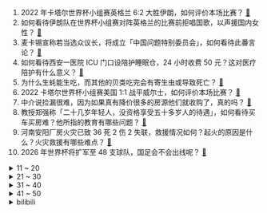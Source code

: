 1. 2022 年卡塔尔世界杯小组赛英格兰 6:2 大胜伊朗，如何评价本场比赛？ [:link:](https://www.zhihu.com/question/568020489)
2. 如何看待伊朗队在世界杯小组赛对阵英格兰的比赛前拒唱国歌，以声援国内女性？ [:link:](https://www.zhihu.com/question/568076615)
3. 麦卡锡宣称若当选众议长，将成立「中国问题特别委员会」，如何看待此番言论？ [:link:](https://www.zhihu.com/question/567979572)
4. 如何看待西安一医院 ICU 门口设陪护睡眠仓，24 小时收费 50 元？这对医疗陪护有什么意义？ [:link:](https://www.zhihu.com/question/567771577)
5. 为什么生蚝能生吃，而其他的贝类吃完会有寄生虫或导致死亡？ [:link:](https://www.zhihu.com/question/30932704)
6. 2022 卡塔尔世界杯小组赛美国 1:1 战平威尔士，如何评价本场比赛？ [:link:](https://www.zhihu.com/question/568031807)
7. 中介说捡漏很难，因为如果真有降价很多的房源他们就收购了，真的吗？ [:link:](https://www.zhihu.com/question/547108754)
8. 教授郑强称「二十几岁年轻人，没资格享受五十多岁人的待遇」，如何看待买车买房难？他所指的教育有哪些问题？ [:link:](https://www.zhihu.com/question/567972007)
9. 河南安阳厂房火灾已致 36 死 2 伤 2 失联，救援情况如何？起火的原因是什么？火灾救援有哪些难点？ [:link:](https://www.zhihu.com/question/568031673)
10. 2026 年世界杯将扩军至 48 支球队，国足会不会出线呢？ [:link:](https://www.zhihu.com/question/567994926)
<details>
<summary>11 ~ 20</summary>

11. 台媒曝大 S 起诉前夫未履行离婚协议，汪小菲回应汇款记录我都有，如何看待如今两人关系？ [:link:](https://www.zhihu.com/question/567971316)
12. 如何跟不懂电脑的人解释“M1苹果电脑不能装Windows”这件事？ [:link:](https://www.zhihu.com/question/555492947)
13. 湖北一男子出车祸后选择「私了」 6 天后突然死亡，发生车祸后应如何做？如何从法律角度进行解读？ [:link:](https://www.zhihu.com/question/567794558)
14. 脱离华为两年后的「新荣耀」，现状如何？ [:link:](https://www.zhihu.com/question/567997799)
15. 请问单纯堆跑量可以10km跑进40min吗? [:link:](https://www.zhihu.com/question/527752956)
16. 2022 年世界杯小组赛荷兰 2:0 塞内加尔，如何评价本场比赛？荷兰队实力如何？技战术有哪些特点？ [:link:](https://www.zhihu.com/question/568031632)
17. 常见的臭名昭著的食物有哪些？ [:link:](https://www.zhihu.com/question/474144892)
18. 矿难下，二手2080Ti的价格已经到1500了，3070还要2000多，如何选择？ [:link:](https://www.zhihu.com/question/567398570)
19. 同样是冰盾，原神游戏角色『莱依拉』和『迪奥娜』有什么区别？ [:link:](https://www.zhihu.com/question/567449477)
20. 为什么说足球比赛是一场对空间争夺的游戏？ [:link:](https://www.zhihu.com/question/310348189)
</details>
<details>
<summary>21 ~ 30</summary>

21. 奶茶店老板娘回应穿着性感被举报，称身材突出也有穿衣自由。如何看待穿衣自由？ [:link:](https://www.zhihu.com/question/567983742)
22. 云计算到底在释放什么生产力？ [:link:](https://www.zhihu.com/question/566591527)
23. 如何看待NGA创建的新板块“原批焚烧发电厂”？ [:link:](https://www.zhihu.com/question/567991320)
24. 美前财长称「轮不到我们对中国指指点点，若以『摧毁中国』为目标将非常危险」，如何看待此番言论？ [:link:](https://www.zhihu.com/question/567951291)
25. 诸葛亮为什么那么讨厌魏延？ [:link:](https://www.zhihu.com/question/559564580)
26. 国服魔兽世界2023年1月终止运营，玩家会涌入其他服吗？ [:link:](https://www.zhihu.com/question/567292681)
27. 国务院印发《新冠肺炎疫情防控核酸检测实施办法》等文件，涉核酸检测、风险区划定，还有哪些信息值得关注？ [:link:](https://www.zhihu.com/question/567969924)
28. 王海质疑合肥产品质量监督检验研究院涉嫌出具虚假报告，工作人员称「严格按照国家标准检测」，具体情况如何？ [:link:](https://www.zhihu.com/question/567961228)
29. 为什么有许多原神玩家如此在乎强度？ [:link:](https://www.zhihu.com/question/558087242)
30. 有的人为什么宁愿做员工也不愿做领导？ [:link:](https://www.zhihu.com/question/550051903)
</details>
<details>
<summary>31 ~ 40</summary>

31. 众多世界名帅都看好35岁的梅西能率领阿根廷夺冠，真实前景如何？ [:link:](https://www.zhihu.com/question/567967183)
32. 《中华小当家》（中华一番）中，“是面，非面”的考题，真的只能作“非面粉制作的面条”这一种解释吗？ [:link:](https://www.zhihu.com/question/318617161)
33. 为什么说《声之形》三观不正？ [:link:](https://www.zhihu.com/question/65108554)
34. 除了骁龙 8+ Gen1 加持外，vivo X Fold+ 还有哪些优势？ [:link:](https://www.zhihu.com/question/558357423)
35. 如何评价十月新番《孤独摇滚》第七集？ [:link:](https://www.zhihu.com/question/567679731)
36. 哪些因素帮助甄嬛成为了「宫斗冠军」？ [:link:](https://www.zhihu.com/question/566861284)
37. 如何看待 2022 世界杯小组赛威尔士 1:1 战平美国的比赛中，利比里亚总统之子为美国破门？ [:link:](https://www.zhihu.com/question/568132110)
38. 如何评价《魔戒》这本书？ [:link:](https://www.zhihu.com/question/566908906)
39. 能否给我在理科方面秀一手，震撼一下我这个高中生? [:link:](https://www.zhihu.com/question/559474148)
40. 英格兰中场贝林厄姆成为世界杯历史上首个进球的 00 后球员，他的未来潜力如何？ [:link:](https://www.zhihu.com/question/568024775)
</details>
<details>
<summary>41 ~ 50</summary>

41. 央行、银保监会要求因城施策实施好差别化住房信贷政策，支持刚性和改善性住房需求，会带来哪些积极作用？ [:link:](https://www.zhihu.com/question/567978349)
42. 消息称美国正施压乌克兰，以确保俄乌谈判大门敞开，释放了什么信号？ [:link:](https://www.zhihu.com/question/568003721)
43. 如何看待乌军总司令被要求低调，或与泽连斯基有矛盾？具体情况如何？还有哪些信息值得关注？ [:link:](https://www.zhihu.com/question/567947519)
44. 乌克兰首都基辅开始停电，市长曾警告「或完全断电、断水、无供暖、无通讯」，目前当地情况如何？ [:link:](https://www.zhihu.com/question/568027674)
45. 中石化与卡塔尔能源公司签署为期 27 年的液化天然气长期购销协议，这一合作具有哪些战略意义？ [:link:](https://www.zhihu.com/question/568009749)
46. 美元指数本月已下挫逾 4%，创近 12 年以来最大单月跌幅，空头头寸升至 16 个月新高，发生了什么？ [:link:](https://www.zhihu.com/question/567989151)
47. 扎波罗热核电站再遭炮击，国际原子能机构称「必须停止，是在玩火」，这将会产生哪些影响？会带来哪些后果？ [:link:](https://www.zhihu.com/question/567978289)
48. 乌高官称「西方劝乌同俄和谈相当于要乌投降」，释放了哪些信息？ [:link:](https://www.zhihu.com/question/567991825)
49. 蒙古人为什么不种地? [:link:](https://www.zhihu.com/question/567378799)
50. 当你的领导在公司群里用不尊重的词骂你，你会怎么办？ [:link:](https://www.zhihu.com/question/558520989)
</details><details>
<summary>bilibili</summary>

1. 羊村（1） [:link:](//www.bilibili.com/video/BV1Xt4y1N73i)
2. 宁波.宁海食府  厨子探店¥？？ [:link:](//www.bilibili.com/video/BV1vg411v7pE)
3. 领导想不起来的那些事，你真的要提醒他。 [:link:](//www.bilibili.com/video/BV1qG4y14799)
4. 炉石主播王师傅聊网易暴雪谈崩停服 [:link:](//www.bilibili.com/video/BV1H24y117k7)
5. 伪装成零食卖给小孩？这种黑产我见一个曝一个！ [:link:](//www.bilibili.com/video/BV1i14y1H7cU)
6. 阿嚏 [:link:](//www.bilibili.com/video/BV1HG4y1Z7VE)
7. 当我第八次尝试rap [:link:](//www.bilibili.com/video/BV1EP411g7sx)
8. 音乐会返场小朋友大声喊出想听《孤勇者》，乐团接下来的操作让人破防❤️❤️ [:link:](//www.bilibili.com/video/BV1VG4y147Gb)
9. 3人23道菜，吃跑了唐老师！ [:link:](//www.bilibili.com/video/BV15P41137D4)
10. 完了！漠叔真去当岛主了？<南边的那片海>纪录片首发 [:link:](//www.bilibili.com/video/BV1f3411Z7dW)
<details>
<summary>11 ~ 20</summary>

11. 丧尸危机，我起初以为只是个笑话。 [:link:](//www.bilibili.com/video/BV1rR4y1f7Cd)
12. 神作之月！十年前的奇迹！新番时光机「2012年10月篇」 [:link:](//www.bilibili.com/video/BV1Eg411v7a1)
13. 哪些技能老师默认你会了，实际上没人告诉你。 [:link:](//www.bilibili.com/video/BV1MP4y1R7zE)
14. 疯狂社死！ 第一次带女朋友回家过夜，妈妈外婆要求睡一起... [:link:](//www.bilibili.com/video/BV14G411c7gy)
15. 闺蜜谈了帅哥我后牙槽都咬碎了 [:link:](//www.bilibili.com/video/BV1ov4y1m7m1)
16. 看海贼的和看火影的都沉默了...... [:link:](//www.bilibili.com/video/BV1D44y1Q7im)
17. 退钱哥到达卡塔尔世界杯大游轮！ [:link:](//www.bilibili.com/video/BV1y14y1H7EG)
18. 筹备5年，只为拍一张照，卖了1175w [:link:](//www.bilibili.com/video/BV1xY411o7Ee)
19. 评分7.0！风评不佳？诚实吐槽特摄电影《新奥特曼》 [:link:](//www.bilibili.com/video/BV1S24y1y7yn)
20. 蚌埠住了...哪个鬼才教你这么二创的？！ [:link:](//www.bilibili.com/video/BV15G4y1Z7q1)
</details>
<details>
<summary>21 ~ 30</summary>

21. 中国队为什么不参加世界杯 [:link:](//www.bilibili.com/video/BV18D4y1s7Tp)
22. IKUN的一天|居家幻想版 [:link:](//www.bilibili.com/video/BV1bW4y1W7Yf)
23. 【高圆圆】和我一起在海边吹吹风吧！ [:link:](//www.bilibili.com/video/BV1qg411v7F3)
24. 【没啥用科技】全新UPhone14，震撼发布！ [:link:](//www.bilibili.com/video/BV1te4y1p7Gv)
25. 这台灯，救了无数人的性命！ [:link:](//www.bilibili.com/video/BV1BD4y1s7ig)
26. 征方腊！梁山生离死别，张顺涌金门归神！《水浒传》P47 [:link:](//www.bilibili.com/video/BV14G4y147Gc)
27. 【STN快报6.5季14】把冥界当家的奎托斯会讲地狱笑话么？ [:link:](//www.bilibili.com/video/BV1YW4y1x7B9)
28. 《原神》EP - 妙狐徜徉之影 [:link:](//www.bilibili.com/video/BV1bR4y1f7P2)
29. 【梗百科】我有冰淇淋这个梗并不止看上去那么简单... [:link:](//www.bilibili.com/video/BV1gK411d7k2)
30. 红蓝铅原声手绘动漫人物全过程 [:link:](//www.bilibili.com/video/BV1mv4y117ZJ)
</details>
<details>
<summary>31 ~ 40</summary>

31. 【凤凰传奇农家乐音乐会】吃着肉夹馍唱着歌【望星辰】 [:link:](//www.bilibili.com/video/BV1Xd4y147V7)
32. 耗时2个半月！给你们做了个干净/免费的资源网站！ [:link:](//www.bilibili.com/video/BV1N24y117QE)
33. 到底还是大城市里的零食好吃 [:link:](//www.bilibili.com/video/BV1p24y117PU)
34. 挑战在纽约用20美元解决一日三餐！看看20块够不够我生存一天！ [:link:](//www.bilibili.com/video/BV1aG411c7TL)
35. 顶级理解！S13双中双打野打法即将改变整个游戏环境？ [:link:](//www.bilibili.com/video/BV1LG4y147kL)
36. 对于永琪的头我真的尽力了… [:link:](//www.bilibili.com/video/BV1LW4y1W7TN)
37. 【自制游戏】爆肝2个月，上千行代码！我做出了MC植物大战僵尸！还加入了...... [:link:](//www.bilibili.com/video/BV1xK411d7R4)
38. 警察都看懵了？ [:link:](//www.bilibili.com/video/BV1Yg411v7Kh)
39. 我宣布！班主任才配做我的朋友！ [:link:](//www.bilibili.com/video/BV1GD4y1s7gB)
40. 小学生自制爱国短剧《小英雄雨来》 [:link:](//www.bilibili.com/video/BV1X24y1y7X5)
</details>
<details>
<summary>41 ~ 50</summary>

41. ”B 站 用 户 精 神 现 状 Ⅱ “ [:link:](//www.bilibili.com/video/BV1n24y117Zz)
42. 【来看我们的演唱会】终于等到了！07+全新登场《思念是一种病》陈楚生、王栎鑫、陆虎、张远 [:link:](//www.bilibili.com/video/BV1YG411c76D)
43. 还没入口就化了 [:link:](//www.bilibili.com/video/BV1ZP4y197gF)
44. 这辈子没开炸鸡店，是我的遗憾。 [:link:](//www.bilibili.com/video/BV1M841177bV)
45. 苟且偷生 [:link:](//www.bilibili.com/video/BV1nY411o7Up)
46. 《大理寺日志2》全新OP——《意犹在》抢先听 [:link:](//www.bilibili.com/video/BV1y44y1Q7Qt)
47. 【封号斗罗】哔哩哔哩，来封我朋友的号呀！ [:link:](//www.bilibili.com/video/BV1u84y1C7w3)
48. 这玩意外面不得卖个8块8？ [:link:](//www.bilibili.com/video/BV17v4y1U728)
49. 赚了这么久的钱，一夜之间全都赔光了。  丨  流浪  09 [:link:](//www.bilibili.com/video/BV1S44y1Q7he)
50. 为什么这个通缉令是红色的 [:link:](//www.bilibili.com/video/BV1JW4y1W7pJ)
</details>
<details>
<summary>51 ~ 60</summary>

51. 修勾买菜，但是日语 [:link:](//www.bilibili.com/video/BV1Pd4y187GM)
52. 使 劲 叫 唤 ：占戈 区 [:link:](//www.bilibili.com/video/BV1KP4y1174k)
53. 【4K】这就是我们如此热爱世界杯的原因 [:link:](//www.bilibili.com/video/BV1324y117QK)
54. 害怕！我被封号了！ [:link:](//www.bilibili.com/video/BV1144y1Q7kP)
55. 鲱       鱼       罐       头 [:link:](//www.bilibili.com/video/BV19d4y147Mp)
56. 十几年前火遍全国的“网络神曲”，当年觉得是“垃圾”。现在网友表示：全是回忆啊！！ [:link:](//www.bilibili.com/video/BV1X44y1Q7Xm)
57. 假如室友关系像婆媳.... [:link:](//www.bilibili.com/video/BV1Ag411i7mA)
58. 很多宝子是因为我当时自己改词配音的《后妈茶话会》而关注我的！两年后再录一次，一样的配方，不一样的心情！但还是我最喜欢的作品～ [:link:](//www.bilibili.com/video/BV17e4y1p7DU)
59. 动作片的教科书《精 武 英 雄》 [:link:](//www.bilibili.com/video/BV1SD4y1s7bB)
60. 你尽管吃！警察叔叔那边我去解释！ [:link:](//www.bilibili.com/video/BV1yR4y1f7K5)
</details>
<details>
<summary>61 ~ 70</summary>

61. 哪个国家专克带英？【奇葩小国42】 [:link:](//www.bilibili.com/video/BV1r24y1y7r6)
62. 【原神夜店风】深 夜 邂 逅~ [:link:](//www.bilibili.com/video/BV1d8411j7xK)
63. 实测丨同品牌不同定位的产品差别有多大？ [:link:](//www.bilibili.com/video/BV1Ye4y1p7FZ)
64. 足协杯爆大冷！甘肃泾川县业余球队击败老牌强队北京国安！ [:link:](//www.bilibili.com/video/BV1pG411c7cy)
65. 【JUMP】暴雪分手，网易笑抽。 [:link:](//www.bilibili.com/video/BV1i44y1Q7XF)
66. 离谱！腾讯代理原神，改动十分良心！试玩实况 [:link:](//www.bilibili.com/video/BV1aM411C7hC)
67. 假如把《未闻花名》倒过来弹～ [:link:](//www.bilibili.com/video/BV1H84y1177p)
68. 没想被孤勇者听哭了 [:link:](//www.bilibili.com/video/BV1WG4y1Z7sd)
69. 还原《满汉全席》鬼脚七的脆皮干炒牛河！猝不及防的翻车！ [:link:](//www.bilibili.com/video/BV1nv4y1U7oX)
70. 海獭被虎鲸追杀，好在船主相助 ，这才让它逃过一劫 [:link:](//www.bilibili.com/video/BV1Ud4y147f9)
</details>
<details>
<summary>71 ~ 80</summary>

71. 首次回应！网传“圆通之子”是真的吗？500w粉能女装吗？ [:link:](//www.bilibili.com/video/BV1i44y1X7Ps)
72. 把你的头像做成手办会怎样？不止是还原！甚至还会飞？！ [:link:](//www.bilibili.com/video/BV18K411Z7VH)
73. 寄明月，但是二人转 [:link:](//www.bilibili.com/video/BV12v4y1m7TB)
74. 【预测组】3.3版本宏观预测 版本简讯+五星角色宏观预测+四星角色预测+四星武器初步预测 [:link:](//www.bilibili.com/video/BV1MW4y1W7Ei)
75. 我妹在分享这方面，是一点都不含糊 [:link:](//www.bilibili.com/video/BV1q24y1y7He)
76. 恐怖直立猿为什么恐怖？人类身体真的弱鸡？【奇怪的知识】 [:link:](//www.bilibili.com/video/BV1YD4y1s7US)
77. 这不是一个正经的辩论视频！请不要轻易点开。 [:link:](//www.bilibili.com/video/BV1BW4y1x7Tc)
78. 嬢嬢,你哄人睡觉的功夫确实了得诶 [:link:](//www.bilibili.com/video/BV1ne4y1p75D)
79. 芬兰家人被花胶鸡惊到笑不活了！狂炫十几道菜太过瘾！中式糕点简直绝了！生日中餐盛宴吃不停！ [:link:](//www.bilibili.com/video/BV1i24y1y7aK)
80. 这个把人送进医院的果实是什么？ [:link:](//www.bilibili.com/video/BV1He4y1p74x)
</details>
<details>
<summary>81 ~ 90</summary>

81. 当你和一个只会玩梗的朋友聊天，拳头硬了 [:link:](//www.bilibili.com/video/BV1o8411j7ny)
82. 求求你别玩假原神了！是兄弟就来玩这款《原海经》！ [:link:](//www.bilibili.com/video/BV1g841177QM)
83. 你们要的UP女扮男装福利来了…！Vlog [:link:](//www.bilibili.com/video/BV1Ee4y1p7Gk)
84. 他又何尝不是一个愿意守护童心的人呢 [:link:](//www.bilibili.com/video/BV14d4y1b78N)
85. 这个决定太难了！ [:link:](//www.bilibili.com/video/BV1SG4y1R7zC)
86. “你们鬼畜区没有一个正常人吗？” [:link:](//www.bilibili.com/video/BV1NW4y1x7CZ)
87. ⚡表姑在温州搞批发⚡最 骚 版 [:link:](//www.bilibili.com/video/BV1XM411k7hs)
88. 驚! ! 收到來自【杰哥的祝福】，玩具市集擺攤計畫｜謝謝B站所有好朋友們｜百萬關注 >.< [:link:](//www.bilibili.com/video/BV1tM411C7xX)
89. 「光线越强大，影子就越深沉，没有了光明就没有了黑暗」 [:link:](//www.bilibili.com/video/BV1tK411d7vw)
90. 【TF家族】《一起去做的N件事》第七件事：又见隔离日记 [:link:](//www.bilibili.com/video/BV1KK411d7Uu)
</details>
<details>
<summary>91 ~ 100</summary>

91. 地摊大爷你是懂演戏的！ [:link:](//www.bilibili.com/video/BV1XP4y197Ef)
92. 兄弟们 四级稳了 [:link:](//www.bilibili.com/video/BV1cd4y1t7iU)
93. 你以为小丑很独特，回头发现，他像不像你 #小丑 #命硬的小裴 #搞笑 [:link:](//www.bilibili.com/video/BV1Ug411v7Gs)
94. 又是谁家丢了新娘？妆面灵感源于《唐朝诡事录》 [:link:](//www.bilibili.com/video/BV1BP411g7UF)
95. 隋卞一探 |纽约时报评选的全球十大餐厅？！中餐特厨来看看到底怎么样！ [:link:](//www.bilibili.com/video/BV1AK411Z7nh)
96. 你学会了吗 [:link:](//www.bilibili.com/video/BV1VM411C7qA)
97. 【基德】翻60篇资料，为什么欧洲人今年能过冬 [:link:](//www.bilibili.com/video/BV1c84y1C782)
98. 【丧病中配】如果2077的CV来配音《赛博朋克：边缘行者》（第五话） [:link:](//www.bilibili.com/video/BV1gW4y1W7f4)
99. 你是懂突触的 [:link:](//www.bilibili.com/video/BV1Ug411v7Pj)
100. 他们的变身，看亿遍都不够！ [:link:](//www.bilibili.com/video/BV1HG4y1o77S)
</details></details>